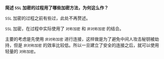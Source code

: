 **简述 `SSL` 加密的过程用了哪些加密方法，为何这么作？**

`SSL` 加密的过程之前有些过，此处不再赘述。


`SSL` 加密，在过程中实际使用了 `对称加密` 和 `非对称加密` 的结合。

主要的考虑是先使用 `非对称加密` 进行连接，这样做是为了避免中间人攻击秘钥被劫持，但是 `非对称加密` 的效率比较低。所以一旦建立了安全的连接之后，就可以使用轻量的 `对称加密`。

